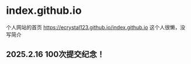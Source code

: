 # index.github.io
个人网站的首页
https://ecrystal123.github.io/index.github.io
这个人很懒，没写简介
## 2025.2.16 100次提交纪念！
